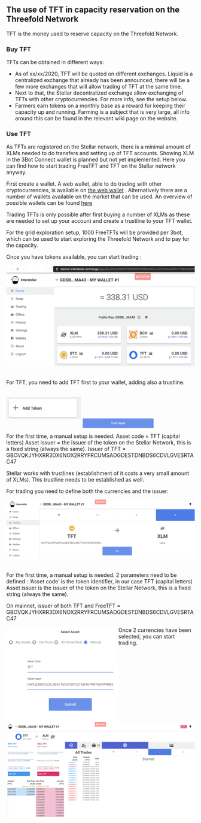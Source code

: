## The use of TFT in capacity reservation on the Threefold Network

TFT is the money used to reserve capacity on the Threefold Network. 

### Buy TFT

TFTs can be obtained in different ways: 

- As of xx/xx/2020, TFT will be quoted on different exchanges. Liquid is a centralized exchange that already has been announced, there will be a few more exchanges that will allow trading of TFT at the same time. 
- Next to that, the Stellar decentralized exchange allow exchanging of TFTs with other cryptocurrencies. For more info, see the setup below. 
- Farmers earn tokens on a monthly base as a reward for keeping their capacity up and running. Farming is a subject that is very large, all info around this can be found in the relevant wiki page on the website. 

### Use TFT

As TFTs are registered on the Stellar network, there is a minimal amount of XLMs needed to do transfers and setting up of TFT accounts. 
Showing XLM in the 3Bot Connect wallet is planned but not yet implemented. 
Here you can find how to start trading FreeTFT and TFT on the Stellar network anyway. 

First create a wallet. A web wallet, able to do trading with other cryptocurrencies, is available on [the web wallet](https://interstellar.exchange/) . Alternatively there are a number of wallets available on the market that can be used. 
An overview of possible wallets can be found [here](https://themoneymongers.com/best-stellar-xlm-wallets/) 

Trading TFTs is only possible after first buying a number of XLMs as these are needed to set up your account and create a trustline to your TFT wallet. 

For the grid exploration setup, 1000 FreeTFTs will be provided per 3bot, which can be used to start exploring the Threefold Network and to pay for the capacity. 

Once you have tokens available, you can start trading : 

<img src="images/overview_stellar_wallet_TFT.png"> <br/><br/>

For TFT, you need to add TFT first to your wallet, adding also a trustline. <br/><br/>

<img src="images/button_add_token.png" width=200 align=left>  <br/><br/>

<img src="images/button_trust_asset.png" width=200 align=left> <br/><br/>


For the first time, a manual setup is needed. 
Asset code = TFT (capital letters)
Asset issuer = the issuer of the token on the Stellar Network, this is a fixed string (always the same). 
Issuer of TFT = GBOVQKJYHXRR3DX6NOX2RRYFRCUMSADGDESTDNBDS6CDVLGVESRTAC47

Stellar works with trustlines (establishment of it costs a very small amount of XLMs). This trustline needs to be established as well. 

For trading you need to define both the currencies and the issuer: 

<img src="images/trade_TFT_XLM.png">  <br/><br/>

For the first time, a manual setup is needed. 2 parameters need to be defined : 
‘Asset code’ is the token identifier, in our case TFT (capital letters)
Asset issuer is the issuer of the token on the Stellar Network, this is a fixed string (always the same). 

On mainnet, issuer of both TFT and FreeTFT  = GBOVQKJYHXRR3DX6NOX2RRYFRCUMSADGDESTDNBDS6CDVLGVESRTAC47

<img src="images/define_TFT_asset.png" width=300 align=left> 

Once 2 currencies have been selected, you can start trading. 

<img src="images/orderbook_TFT_XLM.png" align=left> 
